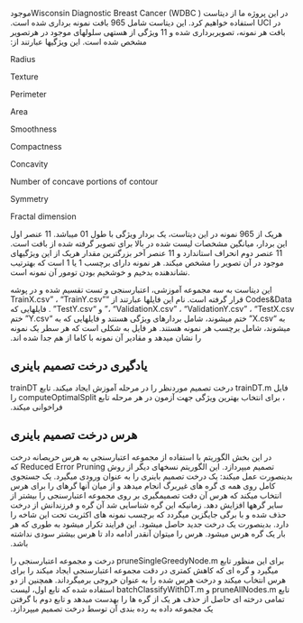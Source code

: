 &#x202b; در این پروژه ما از دیتاست ( Wisconsin Diagnostic Breast Cancer (WDBCموجود در UCI استفاده خواهیم کرد. این
دیتاست شامل 965 بافت نمونه برداری شده است. بافت هر نمونه، تصویربرداری شده و 11 ویژگی از هستهی سلولهای موجود در هرتصویر مشخص شده است. این ویژگیها عبارتند از:

Radius

Texture

Perimeter

Area

Smoothness

Compactness

Concavity

Number of concave portions of contour

Symmetry

Fractal dimension

هریک از 965 نمونه در این دیتاست، یک بردار ویژگی با طول 01 میباشد. 11 عنصر اول این بردار، میانگین مشخصات لیست شده در بالا برای تصویر گرفته شده از بافت است. 11 عنصر دوم انحراف استاندارد و 11 عنصر آخر بزرگترین مقدار هریک از این ویژگیهای موجود در آن تصویر را مشخص میکند. هر نمونه دارای برچسب 1 یا 1 است که بهترتیب نشاندهنده بدخیم و خوشخیم بودن تومور
آن نمونه است.

&#x202b; این دیتاست به سه مجموعه آموزشی، اعتبارسنجی و تست تقسیم شده و در پوشه Codes&Data قرار گرفته است. نام این فایلها
عبارتند از “TrainX.csv” ، “TrainY.csv” ، “ValidationX.csv” ، “ValidationY.csv” ، “TestX.csv” و “TestY.csv” .
فایلهایی که به “X.csv” ختم میشوند، شامل بردارهای ویژگی هستند و فایلهایی که به “Y.csv” ختم میشوند، شامل برچسب
هر نمونه هستند. هر فایل به شکلی است که هر سطر یک نمونه را نشان میدهد و مقادیر آن نمونه با کاما از هم جدا شده اند.

## &#x202b; یادگیری درخت تصمیم باینری

&#x202b; فایل trainDT.m درخت تصمیم موردنظر را در مرحله آموزش ایجاد میکند. تابع trainDT ، برای انتخاب بهترین ویژگی جهت آزمون در هر مرحله تابع computeOptimalSplit را فراخوانی میکند.


## &#x202b; هرس درخت تصمیم باینری

&#x202b; در
این بخش الگوریتم با استفاده از مجموعه اعتبارسنجی به هرس حریصانه درخت تصمیم میپردازد.
این الگوریتم نسخهای دیگر از روش Reduced Error Pruning  که بدینصورت عمل میکند: یک درخت
تصمیم باینری را به عنوان ورودی میگیرد. یک جستجوی کامل روی همه ی گره های غیربرگ انجام میدهد و از میان آنها گرهای را
برای هرس انتخاب میکند که هرس آن دقت تصمیمگیری بر روی مجموعه اعتبارسنجی را بیشتر از سایر گرهها افزایش دهد. زمانیکه
این گره شناسایی شد آن گره و فرزندانش از درخت حذف شده و با برگی جایگزین میگردد که برچسب نمونه های اکثریت تحت این
شاخه را دارد. بدینصورت یک درخت جدید حاصل میشود. این فرایند تکرار میشود به طوری که هر بار یک گره هرس میشود.
هرس را میتوان آنقدر ادامه داد تا هرس بیشتر سودی نداشته باشد.

&#x202b; برای این منظور تابع pruneSingleGreedyNode.m درخت و مجموعه اعتبارسنجی را
میگیرد و گره ای که کاهش کمتری در دقت مجموعه اعتبارسنجی ایجاد میکند را برای هرس انتخاب میکند و درخت هرس شده را
به عنوان خروجی برمیگرداند. همچنین از دو تابع pruneAllNodes.m و batchClassifyWithDT.m
استفاده شده که تابع اول، لیست تمامی درخته ای حاصل از حذف هر یک از گره ها را بهدست میدهد و تابع دوم با گرفتن یک مجموعه
داده به رده بندی آن توسط درخت تصمیم میپردازد.


